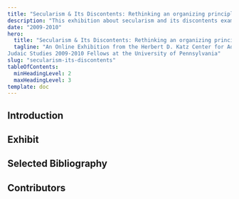 ```yaml
---
title: "Secularism & Its Discontents: Rethinking an organizing principle of modern Jewish life"
description: "This exhibition about secularism and its discontents examines the complex interplay and often permeable boundary between the religious and the secular."
date: "2009-2010"
hero:
  title: "Secularism & Its Discontents: Rethinking an organizing principle of modern Jewish life"
  tagline: "An Online Exhibition from the Herbert D. Katz Center for Advanced
Judaic Studies 2009-2010 Fellows at the University of Pennsylvania"
slug: "secularism-its-discontents"
tableOfContents:
  minHeadingLevel: 2
  maxHeadingLevel: 3
template: doc
---
```

## Introduction

## Exhibit

## Selected Bibliography

## Contributors
 